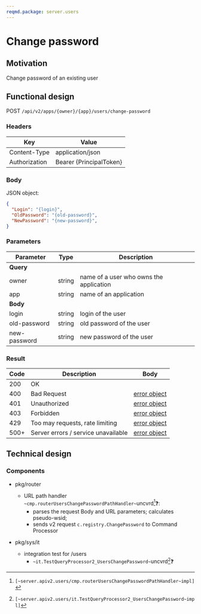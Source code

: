```yaml
---
reqmd.package: server.users
---
```


# Change password

## Motivation

Change password of an existing user

## Functional design

POST `/api/v2/apps/{owner}/{app}/users/change-password`

### Headers

| Key | Value |
| --- | --- |
| Content-Type | application/json |
| Authorization | Bearer {PrincipalToken} |

### Body

JSON object:

```json
{
  "Login": "{login}",
  "OldPassword": "{old-password}",
  "NewPassword": "{new-password}",
}
```

### Parameters

| Parameter | Type | Description |
| --- | --- | --- |
| **Query** | | |
| owner | string | name of a user who owns the application |
| app | string | name of an application |
| **Body** | | |
| login | string | login of the user |
| old-password | string | old password of the user |
| new-password | string | new password of the user |

### Result

| Code | Description | Body |
| --- | --- | --- |
| 200 | OK  | |
| 400 | Bad Request | [error object](errors.md) |
| 401 | Unauthorized | [error object](errors.md) |
| 403 | Forbidden | [error object](errors.md) |
| 429 | Too may requests, rate limiting | [error object](errors.md) |
| 500+ | Server errors / service unavailable | [error object](errors.md) |

## Technical design

### Components

- pkg/router
  - URL path handler `~cmp.routerUsersChangePasswordPathHandler~`uncvrd[^1]❓:
    - parses the request Body and URL parameters; calculates pseudo-wsid;
    - sends v2 request `c.registry.ChangePassword` to Command Processor

- pkg/sys/it
  - integration test for /users
    - `~it.TestQueryProcessor2_UsersChangePassword~`uncvrd[^2]❓

[^1]: `[~server.apiv2.users/cmp.routerUsersChangePasswordPathHandler~impl]`
[^2]: `[~server.apiv2.users/it.TestQueryProcessor2_UsersChangePassword~impl]`
